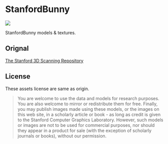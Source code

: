 # StanfordBunny

![](https://github.com/XJINE/StanfordBunny/blob/master/README.jpg)

StanfordBunny models &amp; textures.

## Orignal

[The Stanford 3D Scanning Repository](http://graphics.stanford.edu/data/3Dscanrep/)

## License

These assets license are same as origin.

> You are welcome to use the data and models for research purposes.
> You are also welcome to mirror or redistribute them for free.
> Finally, you may publish images made using these models, or the images on this web site,
> in a scholarly article or book - as long as credit is given to the Stanford Computer Graphics Laboratory.
> However, such models or images are not to be used for commercial purposes,
> nor should they appear in a product for sale (with the exception of scholarly journals or books),
> without our permission.